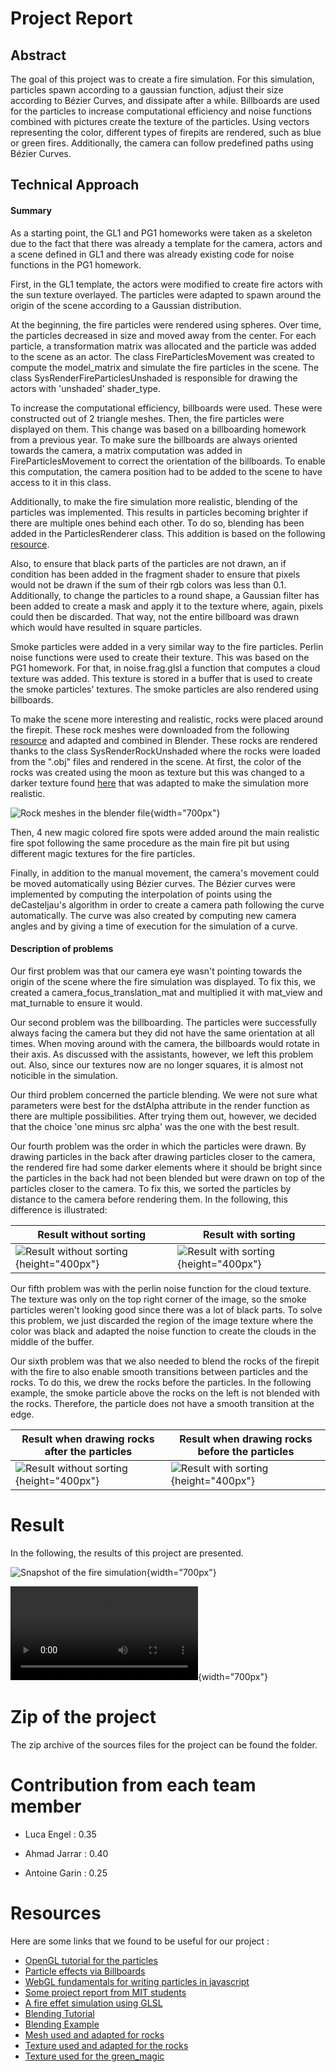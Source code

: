 
# Project Report

## Abstract
The goal of this project was to create a fire simulation. For this simulation, particles spawn according to a gaussian function, adjust their size according to Bézier Curves, and dissipate after a while. Billboards are used for the particles to increase computational efficiency and noise functions combined with pictures create the texture of the particles. Using vectors representing the color, different types of firepits are rendered, such as blue or green fires. Additionally, the camera can follow predefined paths using Bézier Curves.

## Technical Approach

#### Summary
As a starting point, the GL1 and PG1 homeworks were taken as a skeleton due to the fact that there was already a template for the camera, actors and a scene defined in GL1 and there was already existing code for noise functions in the PG1 homework.

First, in the GL1 template, the actors were modified to create fire actors with the sun texture overlayed. The particles were adapted to spawn around the origin of the scene according to a Gaussian distribution.

At the beginning, the fire particles were rendered using spheres. Over time, the particles decreased in size and moved away from the center. For each particle, a transformation matrix was allocated and the particle was added to the scene as an actor. The class FireParticlesMovement was created to compute the model_matrix and simulate the fire particles in the scene. The class SysRenderFireParticlesUnshaded is responsible for drawing the actors with 'unshaded' shader_type.

To increase the computational efficiency, billboards were used. These were constructed out of 2 triangle meshes. Then, the fire particles were displayed on them. This change was based on a billboarding homework from a previous year. To make sure the billboards are always oriented towards the camera, a matrix computation was added in FireParticlesMovement to correct the orientation of the billboards. To enable this computation, the camera position had to be added to the scene to have access to it in this class.

Additionally, to make the fire simulation more realistic, blending of the particles was implemented. This results in particles becoming brighter if there are multiple ones behind each other. To do so, blending has been added in the ParticlesRenderer class. This addition is based on the following [resource](https://github.com/regl-project/regl/blob/master/API.md#blending). 

Also, to ensure that black parts of the particles are not drawn, an if condition has been added in the fragment shader to ensure that pixels would not be drawn if the sum of their rgb colors was less than 0.1. Additionally, to change the particles to a round shape, a Gaussian filter has been added to create a mask and apply it to the texture where, again, pixels could then be discarded. That way, not the entire billboard was drawn which would have resulted in square particles.

Smoke particles were added in a very similar way to the fire particles. Perlin noise functions were used to create their texture. This was based on the PG1 homework. For that, in noise.frag.glsl a function that computes a cloud texture was added. This texture is stored in a buffer that is used to create the smoke particles' textures. The smoke particles are also rendered using billboards.

To make the scene more interesting and realistic, rocks were placed around the firepit. These rock meshes were downloaded from the following [resource](https://www.turbosquid.com/3d-models/3d-short-flat-rocks-1909649) and adapted and combined in Blender. These rocks are rendered thanks to the class SysRenderRockUnshaded where the rocks were loaded from the ".obj" files and rendered in the scene. At first, the color of the rocks was created using the moon as texture but this was changed to a darker texture found [here](https://www.shutterstock.com/image-photo/black-stone-concrete-texture-background-anthracite-1617633904) that was adapted to make the simulation more realistic.

![Rock meshes in the blender file](images/rock_textures.png){width="700px"}

Then, 4 new magic colored fire spots were added around the main realistic fire spot following the same procedure as the main fire pit but using different magic textures for the fire particles.

Finally, in addition to the manual movement, the camera's movement could be moved automatically using Bézier curves. The Bézier curves were implemented by computing the interpolation of points using the deCasteljau's algorithm in order to create a camera path following the curve automatically. The curve was also created by computing new camera angles and by giving a time of execution for the simulation of a curve.


#### Description of problems
Our first problem was that our camera eye wasn't pointing towards the origin of the scene where the fire simulation was displayed. To fix this, we created a camera_focus_translation_mat and multiplied it with mat_view and mat_turnable to ensure it would.

Our second problem was the billboarding. The particles were successfully always facing the camera but they did not have the same orientation at all times. When moving around with the camera, the billboards would rotate in their axis. As discussed with the assistants, however, we left this problem out. Also, since our textures now are no longer squares, it is almost not noticible in the simulation.

Our third problem concerned the particle blending. We were not sure what parameters were best for the dstAlpha attribute in the render function as there are multiple possibilities. After trying them out, however, we decided that the choice 'one minus src alpha' was the one with the best result.

Our fourth problem was the order in which the particles were drawn. By drawing particles in the back after drawing particles closer to the camera, the rendered fire had some darker elements where it should be bright since the particles in the back had not been blended but were drawn on top of the particles closer to the camera. To fix this, we sorted the particles by distance to the camera before rendering them. In the following, this difference is illustrated:

| Result without sorting | Result with sorting |
| --- | --- |
| ![Result without sorting](images/fire_not_sorted.png){height="400px"} | ![Result with sorting](images/fire_sorted.png){height="400px"} |



Our fifth problem was with the perlin noise function for the cloud texture. The texture was only on the top right corner of the image, so the smoke particles weren't looking good since there was a lot of black parts. To solve this problem, we just discarded the region of the image texture where the color was black and adapted the noise function to create the clouds in the middle of the buffer.

Our sixth problem was that we also needed to blend the rocks of the firepit with the fire to also enable smooth transitions between particles and the rocks. To do this, we drew the rocks before the particles. In the following example, the smoke particle above the rocks on the left is not blended with the rocks. Therefore, the particle does not have a smooth transition at the edge.

| Result when drawing rocks after the particles | Result when drawing rocks before the particles |
| --- | --- |
| ![Result without sorting](images/particles_and_rocks_not_blending_because_the_rocks_are_drawn_last.png){height="400px"} | ![Result with sorting](images/particles_and_rocks_blending_because_the_rocks_are_drawn_first.png){height="400px"} |

# Result
In the following, the results of this project are presented.

![Snapshot of the fire simulation](images/final_result.png){width="700px"}

![Fire Simulation](images/ICG%20Project%2060fps.mp4){width="700px"}



# Zip of the project
The zip archive of the sources files for the project can be found the folder.

# Contribution from each team member

- Luca Engel : 0.35

- Ahmad Jarrar : 0.40

- Antoine Garin : 0.25



# Resources

Here are some links that we found to be useful for our project :

- [OpenGL tutorial for the particles](http://www.opengl-tutorial.org/intermediate-tutorials/billboards-particles/particles-instancing/)
- [Particle effects via Billboards](https://www.chinedufn.com/webgl-particle-effect-billboard-tutorial/)
- [WebGL fundamentals for writing particles in javascript](https://webglfundamentals.org/webgl/lessons/webgl-qna-efficient-particle-system-in-javascript---webgl-.html)
- [Some project report from MIT students](https://groups.csail.mit.edu/graphics/classes/6.837/F99/projects/reports/team09.pdf)
- [A fire effet simulation using GLSL](https://www.shadertoy.com/view/lsdBD2)
- [Blending Tutorial](https://learnopengl.com/Advanced-OpenGL/Blending)
- [Blending Example](https://github.com/regl-project/regl/blob/master/API.md#blending)
- [Mesh used and adapted for rocks](https://www.turbosquid.com/3d-models/3d-short-flat-rocks-1909649)
- [Texture used and adapted for the rocks](https://www.shutterstock.com/image-photo/black-stone-concrete-texture-background-anthracite-1617633904)
- [Texture used for the green_magic](https://www.shutterstock.com/image-vector/abstract-green-blue-blurred-gradient-background-561604051)